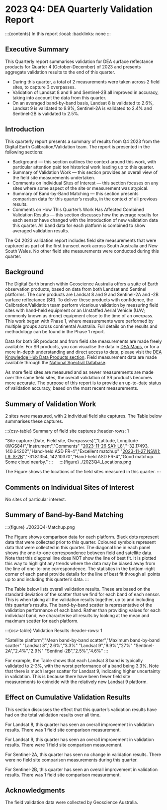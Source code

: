 # 2023 Q4: DEA Quarterly Validation Report

:::{contents} In this report
:local:
:backlinks: none
:::

## Executive Summary

This Quarterly report summarises validation for DEA surface reflectance products for Quarter 4 (October-December) of 2023
and presents aggregate validation results to the end of this quarter.

* During this quarter, a total of 2 measurements were taken across 2 field sites, to capture 3 overpasses.
* Validation of Landsat 8 and 9 and Sentinel-2B all improved in accuracy, taking into account the data from this quarter.
* On an averaged band-by-band basis, Landsat 8 is validated to 2.6%, Landsat 9 is validated to 9.9%, Sentinel-2A is validated to 2.4% and Sentinel-2B is validated to 2.5%.

## Introduction

This quarterly report presents a summary of results from Q4 2023 from the Digital Earth
Calibration/Validation team. The report is presented in the following sections:

* Background &mdash; this section outlines the context around this work, with particular attention paid ton historical work leading up to this quarter.
* Summary of Validation Work &mdash; this section provides an overall view of the field site measurements undertaken.
* Comments on Individual Sites of Interest &mdash; this section focuses on any sites where some aspect of the site or measurement was atypical.
* Summary of Band-by-Band Matching &mdash; this section presents comparison data for this quarter’s results, in the context of all previous results.
* Comments on How This Quarter’s Work Has Affected Combined Validation Results &mdash; this section discusses how the average results for each sensor have changed with the introduction of new validation data this quarter. All band data for each platform is combined to show averaged validation results.

The Q4 2023 validation report includes field site measurements that were captured as part of the first transect work
across South Australia and New South Wales. No other field site measurements were conducted during this quarter.
 
## Background

The Digital Earth branch within Geoscience Australia offers a suite of Earth observation products, based on data from
both Landsat and Sentinel platforms. The core products are Landsat 8 and 9 and Sentinel-2A and -2B surface reflectance (SR).
To deliver these products with confidence, the Calibration/Validation team perform vicarious validation
by measuring field sites with hand-held equipment or an Unstaffed Aerial Vehicle (UAV; commonly known as drone) equipment
close to the time of an overpass. This work began with Phase 1, where measurements were performed by multiple groups
across continental Australia. Full details on the results and methodology can be found in the Phase 1 report.

Data for both SR products and from field site measurements are made freely available. For SR products, you can visualise
the data in [DEA Maps](https://maps.dea.ga.gov.au/), or for a more in-depth understanding and direct access to data, please visit the [DEA Knowledge Hub Data Products section](https://knowledge.dea.ga.gov.au/data/). Field measurement data are made available through the [National Spectral Database](https://www.ga.gov.au/scientific-topics/dea/dea-data-and-products/national-spectral-database).

As more field sites are measured and as newer measurements are made over the same field sites, the overall validation of
SR products becomes more accurate. The purpose of this report is to provide an up-to-date status of validation accuracy,
based on the most recent measurements.
 
## Summary of Validation Work

2 sites were measured, with 2 individual field site captures. The Table below summarises these captures.

:::{csv-table} Summary of field site captures
:header-rows: 1

"Site capture (Date, Field site, Overpasses)","Latitude, Longitude (WGS84)","Instrument","Comments"
"<a href='/validation/site-report/2023-11-26-SA1/'>2023-11-26 SA1: L8</a>","-32.17493, 140.64202","Hand-held ASD FR-4","Excellent matchup"
"<a href='/validation/site-report/2023-11-27-NSW1/'>2023-11-27 NSW1: L9, S-2B</a>","-31.81354, 142.10370","Hand-held ASD FR-4","Good matchup. Some cloud nearby."
:::
 
:::{figure} ./2023Q4_Locations.png

The Figure shows the locations of the field sites measured in this quarter.
::: 

## Comments on Individual Sites of Interest

No sites of particular interest.
     
## Summary of Band-by-Band Matching

:::{figure} ./2023Q4-Matchup.png

The Figure shows comparison data for each platform. Black dots represent data that were collected prior to this quarter.
Coloured symbols represent data that were collected in this quarter. The diagonal line in each panel shows the
one-to-one correspondence between field and satellite data. Note that this diagonal line does NOT show the line of best
fit. It is plotted this way to highlight any trends where the data may be biased away from the line of one-to-one
correspondence. The statistics in the bottom-right corner of each panel provide details for the line of best fit
through all points up to and including this quarter’s data.
:::

The Table below lists overall validation results. These are based on the standard deviation of the scatter that we find
for each band of each sensor. This is when taking all the validation results together, up to and including this quarter’s
results. The band-by-band scatter is representative of the validation performance of each band. Rather than providing
values for each individual band, we characterise all results by looking at the mean and maximum scatter for each
platform.

:::{csv-table} Validation Results
:header-rows: 1

"Satellite platform","Mean band-by-band scatter","Maximum band-by-band scatter"
"Landsat 8","2.6%","3.3%"
"Landsat 9","9.9%","27%"
"Sentinel-2A","2.4%","2.9%"
"Sentinel-2B","2.5%","4.6%"
:::

For example, the Table shows that each Landsat 8 band is typically validated to 2-3%, with the worst performance
of a band being 3.3%. Note that there is much larger scatter for Landsat 9, indicating higher uncertainty in validation.
This is because there have been fewer field site measurements to coincide with the relatively new Landsat 9 platform.

## Effect on Cumulative Validation Results

This section discusses the effect that this quarter’s validation results have had on the total validation
results over all time.

For Landsat 8, this quarter has seen an overall improvement in validation results. There was 1 field site comparison
measurement.

For Landsat 9, this quarter has seen an overall improvement in validation results. There were 1 field site comparison
measurement.

For Sentinel-2A, this quarter has seen no change in validation results. There were no field site comparison
measurements during this quarter.

For Sentinel-2B, this quarter has seen an overall improvement in validation results. There was 1 field site comparison
measurement.
 
## Acknowledgments
 
The field validation data were collected by Geoscience Australia. 

